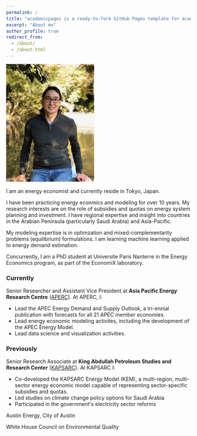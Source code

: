 ```yaml
---
permalink: /
title: "academicpages is a ready-to-fork GitHub Pages template for academic personal websites"
excerpt: "About me"
author_profile: true
redirect_from: 
  - /about/
  - /about.html
---
```

![alt text](/images/bio-photo2.jpeg "David Wogan") 

I am an energy economist and currently reside in Tokyo, Japan. 

I have been practicing energy econmics and modeling for over 10 years. My research interests are on the role of subsidies and quotas on energy system planning and investment. I have regional expertise and insight into countries in the Arabian Peninsula (particularly Saudi Arabia) and Asia-Pacific.

My modeling expertise is in optimzation and mixed-complementarity problems (equilibrium) formulations. I am learning machine learning applied to energy demand estimation.

Concurrently, I am a PhD student at Universite Paris Nanterre in the Energy Economics program, as part of the EconomiX laboratory.

### Currently

 Senior Researcher and Assistant Vice President at **Asia Pacific Energy Research Centre** ([APERC](https://aperc.ieej.or.jp/)). At APERC, I:
 - Lead the APEC Energy Demand and Supply Outlook, a tri-ennial publication with forecasts for all 21 APEC member economies.
 - Lead energy economic modeling activites, including the development of the APEC Energy Model.
 - Lead data science and visualization activities.

### Previously

Senior Research Associate at **King Abdullah Petroleum Studies and Research Center** ([KAPSARC](http://kapsarc.org/)). At KAPSARC I:
- Co-developed the KAPSARC Energy Model (KEM), a multi-region, multi-sector energy economic model capable of representing sector-specific subsidies and quotas.
- Led studies on climate change policy options for Saudi Arabia
- Participated in the government's electricity sector reforms

Austin Energy, City of Austin

White House Council on Environmental Quality
